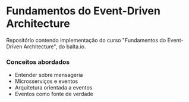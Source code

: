 # Fundamentos do Event-Driven Architecture

Repositório contendo implementação do curso "Fundamentos do Event-Driven Architecture", do balta.io.

### Conceitos abordados
- Entender sobre mensageria
- Microsserviços e eventos
- Arquitetura orientada a eventos
- Eventos como fonte de verdade